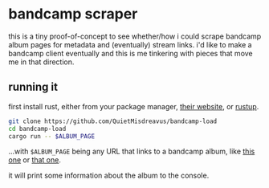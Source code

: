 # bandcamp scraper

this is a tiny proof-of-concept to see whether/how i could scrape bandcamp album pages for metadata
and (eventually) stream links. i'd like to make a bandcamp client eventually and this is me
tinkering with pieces that move me in that direction.

## running it

first install rust, either from your package manager, [their website][], or [rustup][].

[their website]: https://www.rust-lang.org/
[rustup]: https://rustup.rs/

```sh
git clone https://github.com/QuietMisdreavus/bandcamp-load
cd bandcamp-load
cargo run -- $ALBUM_PAGE
```

...with `$ALBUM_PAGE` being any URL that links to a bandcamp album, like [this
one][] or [that one][].

[this one]: https://trackedmusic.bandcamp.com/album/chip-zone-003
[that one]: https://andrewhuang.bandcamp.com/album/pintxos

it will print some information about the album to the console.
